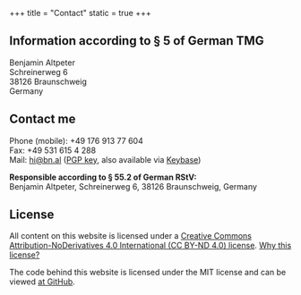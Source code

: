 +++
title = "Contact"
static = true
+++

## Information according to § 5 of German TMG

Benjamin Altpeter  
Schreinerweg 6  
38126 Braunschweig  
Germany

## Contact me

Phone (mobile): +49&nbsp;176&nbsp;913&nbsp;77&nbsp;604  
Fax: +49&nbsp;531&nbsp;615&nbsp;4&nbsp;288  
Mail: hi@bn.al ([PGP key](https://benjamin-altpeter.de/00EB2372.asc), also available via [Keybase](https://keybase.io/baltpeter))

**Responsible according to § 55.2 of German RStV:**  
Benjamin Altpeter, Schreinerweg 6, 38126 Braunschweig, Germany

## License

All content on this website is licensed under a [Creative Commons Attribution-NoDerivatives 4.0 International (CC BY-ND 4.0) license](https://creativecommons.org/licenses/by-nd/4.0/). [Why this license?](https://www.gnu.org/licenses/license-list.html#OpinionLicenses)

The code behind this website is licensed under the MIT license and can be viewed [at GitHub](https://github.com/baltpeter/benjamin-altpeter.de).
